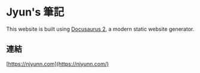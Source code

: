 # Jyun's 筆記

This website is built using [Docusaurus 2](https://docusaurus.io/), a modern static website generator.

## 連結

[https://njyunn.com](https://njyunn.com/)
